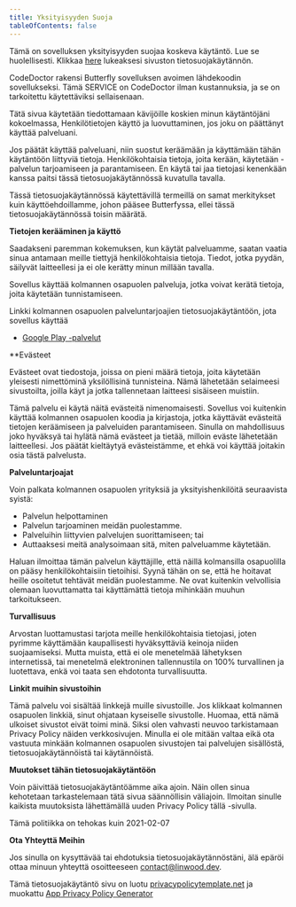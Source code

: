 ```yaml
---
title: Yksityisyyden Suoja
tableOfContents: false
---
```


Tämä on sovelluksen yksityisyyden suojaa koskeva käytäntö. Lue se huolellisesti.
Klikkaa [here](https://go.linwood.dev/privacypolicy) lukeaksesi sivuston tietosuojakäytännön.

CodeDoctor rakensi Butterfly sovelluksen avoimen lähdekoodin sovellukseksi. Tämä SERVICE on CodeDoctor ilman kustannuksia, ja se on tarkoitettu käytettäviksi sellaisenaan.

Tätä sivua käytetään tiedottamaan kävijöille koskien minun käytäntöjäni kokoelmassa, Henkilötietojen käyttö ja luovuttaminen, jos joku on päättänyt käyttää palveluani.

Jos päätät käyttää palveluani, niin suostut keräämään ja käyttämään tähän käytäntöön liittyviä tietoja. Henkilökohtaisia tietoja, joita kerään, käytetään
-palvelun tarjoamiseen ja parantamiseen. En käytä tai jaa tietojasi kenenkään kanssa paitsi tässä tietosuojakäytännössä kuvatulla tavalla.

Tässä tietosuojakäytännössä käytettävillä termeillä on samat merkitykset kuin käyttöehdoillamme, johon pääsee Butterfyssa, ellei tässä tietosuojakäytännössä toisin määrätä.

**Tietojen kerääminen ja käyttö**

Saadakseni paremman kokemuksen, kun käytät palveluamme, saatan vaatia sinua antamaan meille tiettyjä henkilökohtaisia tietoja. Tiedot, jotka pyydän, säilyvät laitteellesi ja
ei ole kerätty minun millään tavalla.

Sovellus käyttää kolmannen osapuolen palveluja, jotka voivat kerätä tietoja, joita käytetään tunnistamiseen.

Linkki kolmannen osapuolen palveluntarjoajien tietosuojakäytäntöön, jota sovellus käyttää

- [Google Play -palvelut](https://www.google.com/policies/privacy/)

\*\*Evästeet

Evästeet ovat tiedostoja, joissa on pieni määrä tietoja, joita käytetään yleisesti nimettöminä yksilöllisinä tunnisteina. Nämä lähetetään selaimeesi sivustoilta, joilla käyt ja jotka tallennetaan laitteesi
sisäiseen muistiin.

Tämä palvelu ei käytä näitä evästeitä nimenomaisesti. Sovellus voi kuitenkin käyttää kolmannen osapuolen koodia ja kirjastoja, jotka käyttävät evästeitä tietojen keräämiseen ja palveluiden parantamiseen. Sinulla on mahdollisuus
joko hyväksyä tai hylätä nämä evästeet ja tietää, milloin eväste lähetetään laitteellesi. Jos päätät kieltäytyä evästeistämme, et ehkä voi käyttää joitakin osia tästä palvelusta.

**Palveluntarjoajat**

Voin palkata kolmannen osapuolen yrityksiä ja yksityishenkilöitä seuraavista syistä:

- Palvelun helpottaminen
- Palvelun tarjoaminen meidän puolestamme.
- Palveluihin liittyvien palvelujen suorittamiseen; tai
- Auttaaksesi meitä analysoimaan sitä, miten palveluamme käytetään.

Haluan ilmoittaa tämän palvelun käyttäjille, että näillä kolmansilla osapuolilla on pääsy henkilökohtaisiin tietoihisi. Syynä tähän on se, että he hoitavat heille osoitetut tehtävät meidän puolestamme. Ne ovat kuitenkin velvollisia
olemaan luovuttamatta tai käyttämättä tietoja mihinkään muuhun tarkoitukseen.

**Turvallisuus**

Arvostan luottamustasi tarjota meille henkilökohtaisia tietojasi, joten pyrimme käyttämään kaupallisesti hyväksyttäviä keinoja niiden suojaamiseksi. Mutta muista, että ei ole menetelmää lähetyksen internetissä,
tai menetelmä elektroninen tallennustila on 100% turvallinen ja luotettava, enkä voi taata sen ehdotonta turvallisuutta.

**Linkit muihin sivustoihin**

Tämä palvelu voi sisältää linkkejä muille sivustoille. Jos klikkaat kolmannen osapuolen linkkiä, sinut ohjataan kyseiselle sivustolle. Huomaa, että nämä ulkoiset sivustot eivät toimi minä. Siksi olen vahvasti
neuvoo tarkistamaan Privacy Policy näiden verkkosivujen. Minulla ei ole mitään valtaa eikä ota vastuuta minkään kolmannen osapuolen sivustojen tai palvelujen sisällöstä, tietosuojakäytännöistä tai käytännöistä.

**Muutokset tähän tietosuojakäytäntöön**

Voin päivittää tietosuojakäytäntöämme aika ajoin. Näin ollen sinua kehotetaan tarkastelemaan tätä sivua säännöllisin väliajoin. Ilmoitan sinulle kaikista muutoksista lähettämällä uuden Privacy Policy tällä
-sivulla.

Tämä politiikka on tehokas kuin 2021-02-07

**Ota Yhteyttä Meihin**

Jos sinulla on kysyttävää tai ehdotuksia tietosuojakäytännöstäni, älä epäröi ottaa minuun yhteyttä osoitteeseen contact@linwood.dev.

Tämä tietosuojakäytäntö sivu on luotu [privacypolicytemplate.net](https://privacypolicytemplate.net) ja muokattu
[App Privacy Policy Generator](https://app-privacy-policy-generator.nisrulz.com/)
